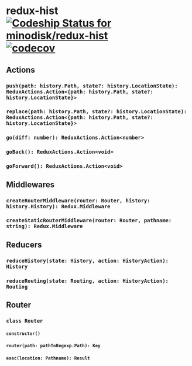 # redux-hist [ ![Codeship Status for minodisk/redux-hist](https://app.codeship.com/projects/23e9f670-5087-0135-ac0e-1e8ed79b5a90/status?branch=master)](https://app.codeship.com/projects/234381) [![codecov](https://codecov.io/gh/minodisk/redux-hist/branch/master/graph/badge.svg)](https://codecov.io/gh/minodisk/redux-hist)

## Actions

### `push(path: history.Path, state?: history.LocationState): ReduxActions.Action<{path: history.Path, state?: history.LocationState}>`
### `replace(path: history.Path, state?: history.LocationState): ReduxActions.Action<{path: history.Path, state?: history.LocationState}>`
### `go(diff: number): ReduxActions.Action<number>`
### `goBack(): ReduxActions.Action<void>`
### `goForward(): ReduxActions.Action<void>`

## Middlewares

### `createRouterMiddleware(router: Router, history: history.History): Redux.Middleware`
### `createStaticRouterMiddleware(router: Router, pathname: string): Redux.Middleware`

## Reducers

### `reduceHistory(state: History, action: HistoryAction): History`
### `reduceRouting(state: Routing, action: HistoryAction): Routing`

## Router

### `class Router`
#### `constructor()`
#### `router(path: pathToRegexp.Path): Key`
#### `exec(location: Pathname): Result`
